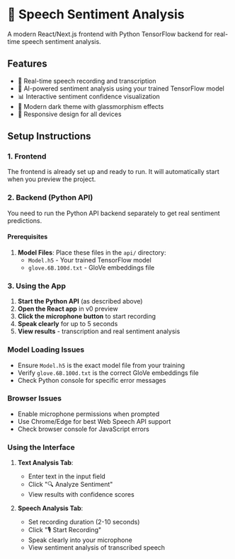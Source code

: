 # 🎤 Speech Sentiment Analysis


A modern React/Next.js frontend with Python TensorFlow backend for real-time speech sentiment analysis.

## Features

- 🎤 Real-time speech recording and transcription
- 🤖 AI-powered sentiment analysis using your trained TensorFlow model
- 📊 Interactive sentiment confidence visualization
- 🎨 Modern dark theme with glassmorphism effects
- 📱 Responsive design for all devices

## Setup Instructions

### 1. Frontend 

The frontend is already set up and ready to run. It will automatically start when you preview the project.

### 2. Backend (Python API)

You need to run the Python API backend separately to get real sentiment predictions.

#### Prerequisites

1. **Model Files**: Place these files in the `api/` directory:
   - `Model.h5` - Your trained TensorFlow model
   - `glove.6B.100d.txt` - GloVe embeddings file

### 3. Using the App

1. **Start the Python API** (as described above)
2. **Open the React app** in v0 preview
3. **Click the microphone button** to start recording
4. **Speak clearly** for up to 5 seconds
5. **View results** - transcription and real sentiment analysis

### Model Loading Issues
- Ensure `Model.h5` is the exact model file from your training
- Verify `glove.6B.100d.txt` is the correct GloVe embeddings file
- Check Python console for specific error messages

### Browser Issues
- Enable microphone permissions when prompted
- Use Chrome/Edge for best Web Speech API support
- Check browser console for JavaScript errors

### Using the Interface

1. **Text Analysis Tab**:
   - Enter text in the input field
   - Click "🔍 Analyze Sentiment"
   - View results with confidence scores

2. **Speech Analysis Tab**:
   - Set recording duration (2-10 seconds)
   - Click "🎙️ Start Recording"
   - Speak clearly into your microphone
   - View sentiment analysis of transcribed speech
